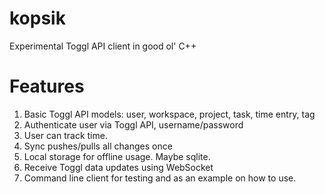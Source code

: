 kopsik
======

Experimental Toggl API client in good ol' C++


Features
========
1. Basic Toggl API models: user, workspace, project, task, time entry, tag
2. Authenticate user via Toggl API, username/password
3. User can track time.
4. Sync pushes/pulls all changes once
5. Local storage for offline usage. Maybe sqlite.
6. Receive Toggl data updates using WebSocket
7. Command line client for testing and as an example on how to use.
